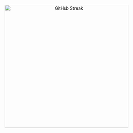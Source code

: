 <div align="center">
  <a href="https://github.com/DenverCoder1/github-readme-streak-stats">
    <img width="400" src="https://github-readme-streak-stats-eight.vercel.app/?user=robertsolorzano&theme=blood-dark" alt="GitHub Streak" />
  </a>
</div>

